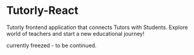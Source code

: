 # Tutorly-React
Tutorly frontend application that connects Tutors with Students. Explore world of teachers and start a new educational journey!


currently freezed - to be continued.

